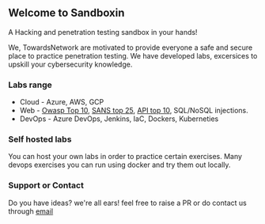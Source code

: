 ## Welcome to Sandboxin

A Hacking and penetration testing sandbox in your hands!

We, TowardsNetwork are motivated to provide everyone a safe and secure place to practice penetration testing. We have developed labs, excersices to upskill your cybersecurity knowledge.

### Labs range

- Cloud - Azure, AWS, GCP
- Web - [Owasp Top 10](https://owasp.org/www-project-top-ten/), [SANS top 25](https://www.sans.org/top25-software-errors/), [API top 10](https://owasp.org/www-project-api-security/), SQL/NoSQL injections.
- DevOps - Azure DevOps, Jenkins, IaC, Dockers, Kuberneties

### Self hosted labs

You can host your own labs in order to practice certain exercises. Many devops exercises you can run using docker and try them out locally.

### Support or Contact

Do you have ideas? we're all ears! feel free to raise a PR or do contact us through [email](mailto:contact@towards.network)
